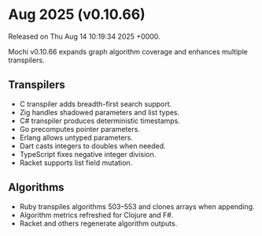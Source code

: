 # Aug 2025 (v0.10.66)

Released on Thu Aug 14 10:19:34 2025 +0000.

Mochi v0.10.66 expands graph algorithm coverage and enhances multiple transpilers.

## Transpilers

- C transpiler adds breadth-first search support.
- Zig handles shadowed parameters and list types.
- C# transpiler produces deterministic timestamps.
- Go precomputes pointer parameters.
- Erlang allows untyped parameters.
- Dart casts integers to doubles when needed.
- TypeScript fixes negative integer division.
- Racket supports list field mutation.

## Algorithms

- Ruby transpiles algorithms 503–553 and clones arrays when appending.
- Algorithm metrics refreshed for Clojure and F#.
- Racket and others regenerate algorithm outputs.

